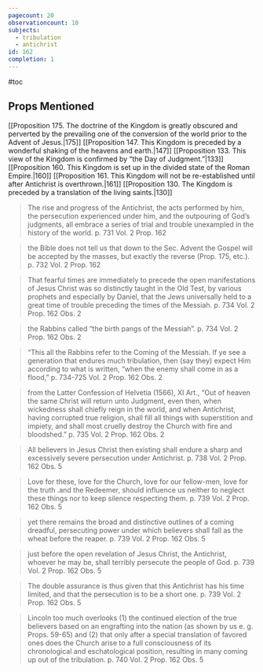 ```yaml
---
pagecount: 20
observationcount: 10
subjects:
  - tribulation
  - antichrist
id: 162
completion: 1
---
```

#toc
## Props Mentioned
[[Proposition 175. The doctrine of the Kingdom is greatly obscured and perverted by the prevailing one of the conversion of the world prior to the Advent of Jesus.|175]] [[Proposition 147. This Kingdom is preceded by a wonderful shaking of the heavens and earth.|147]] [[Proposition 133. This view of the Kingdom is confirmed by “the Day of Judgment.”|133]] [[Proposition 160. This Kingdom is set up in the divided state of the Roman Empire.|160]] [[Proposition 161. This Kingdom will not be re-established until after Antichrist is overthrown.|161]] [[Proposition 130. The Kingdom is preceded by a translation of the living saints.|130]] 

>The rise and progress of the Antichrist, the acts performed by him, the persecution experienced under him, and the outpouring of God’s judgments, all embrace a series of trial and trouble unexampled in the history of the world.
>p. 731 Vol. 2 Prop. 162

>the Bible does not tell us that down to the Sec. Advent the Gospel will be accepted by the masses, but exactly the reverse (Prop. 175, etc.).
>p. 732 Vol. 2 Prop. 162

>That fearful times are immediately to precede the open manifestations of Jesus Christ was so distinctly taught in the Old Test, by various prophets and especially by Daniel, that the Jews universally held to a great time of trouble preceding the times of the Messiah.
>p. 734 Vol. 2 Prop. 162 Obs. 2

>the Rabbins called “the birth pangs of the Messiah”.
>p. 734 Vol. 2 Prop. 162 Obs. 2

>“This all the Rabbins refer to the Coming of the Messiah. If ye see a generation that endures much tribulation, then (say they) expect Him according to what is written, “when the enemy shall come in as a flood,”
>p. 734-725 Vol. 2 Prop. 162 Obs. 2

>from the Latter Confession of Helvetia (1566), XI Art., “Out of heaven the same Christ will return unto Judgment, even then, when wickedness shall chiefly reign in the world, and when Antichrist, having corrupted true religion, shall fill all things with superstition and impiety, and shall most cruelly destroy the Church with fire and bloodshed.”
>p. 735 Vol. 2 Prop. 162 Obs. 2

>All believers in Jesus Christ then existing shall endure a sharp and excessively severe persecution under Antichrist.
>p. 738 Vol. 2 Prop. 162 Obs. 5

>Love for these, love for the Church, love for our fellow-men, love for the truth .and the Redeemer, should influence us neither to neglect these things nor to keep silence respecting them.
>p. 739 Vol. 2 Prop. 162 Obs. 5

>yet there remains the broad and distinctive outlines of a coming dreadful, persecuting power under which believers shall fall as the wheat before the reaper.
>p. 739 Vol. 2 Prop. 162 Obs. 5

>just before the open revelation of Jesus Christ, the Antichrist, whoever he may be, shall terribly persecute the people of God.
>p. 739 Vol. 2 Prop. 162 Obs. 5


>The double assurance is thus given that this Antichrist has his time limited, and that the persecution is to be a short one.
>p. 739 Vol. 2 Prop. 162 Obs. 5

>Lincoln too much overlooks (1) the continued election of the true believers based on an engrafting into the nation (as shown by us e. g. Props. 59-65) and (2) that only after a special translation of favored ones does the Church arise to a full consciousness of its chronological and eschatological position, resulting in many coming up out of the tribulation.
>p. 740 Vol. 2 Prop. 162 Obs. 5





